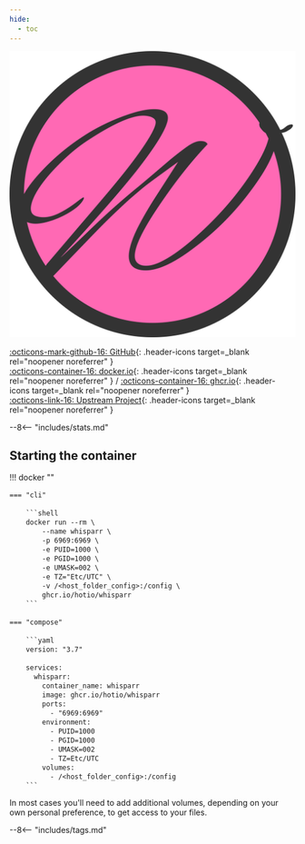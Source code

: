 ```yaml
---
hide:
  - toc
---
```


<div class="image-logo"><img src="/img/image-logos/whisparr.svg" alt="logo"></div>

[:octicons-mark-github-16: GitHub](https://github.com/hotio/whisparr){: .header-icons target=_blank rel="noopener noreferrer" }  
[:octicons-container-16: docker.io](https://hub.docker.com/r/hotio/whisparr){: .header-icons target=_blank rel="noopener noreferrer" }
 / [:octicons-container-16: ghcr.io](https://github.com/orgs/hotio/packages/container/package/whisparr){: .header-icons target=_blank rel="noopener noreferrer" }  
[:octicons-link-16: Upstream Project](https://github.com/whisparr/whisparr){: .header-icons target=_blank rel="noopener noreferrer" }  

--8<-- "includes/stats.md"

## Starting the container

!!! docker ""

    === "cli"

        ```shell
        docker run --rm \
            --name whisparr \
            -p 6969:6969 \
            -e PUID=1000 \
            -e PGID=1000 \
            -e UMASK=002 \
            -e TZ="Etc/UTC" \
            -v /<host_folder_config>:/config \
            ghcr.io/hotio/whisparr
        ```

    === "compose"

        ```yaml
        version: "3.7"

        services:
          whisparr:
            container_name: whisparr
            image: ghcr.io/hotio/whisparr
            ports:
              - "6969:6969"
            environment:
              - PUID=1000
              - PGID=1000
              - UMASK=002
              - TZ=Etc/UTC
            volumes:
              - /<host_folder_config>:/config
        ```

In most cases you'll need to add additional volumes, depending on your own personal preference, to get access to your files.

--8<-- "includes/tags.md"

